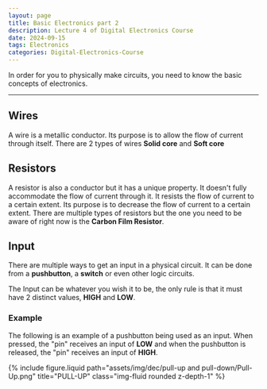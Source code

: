 ```yaml
---
layout: page
title: Basic Electronics part 2
description: Lecture 4 of Digital Electronics Course
date: 2024-09-15
tags: Electronics
categories: Digital-Electronics-Course
---
```


In order for you to physically make circuits, you need to know the basic concepts of electronics.

---

## Wires

A wire is a metallic conductor. Its purpose is to allow the flow of current through itself.
There are 2 types of wires
**Solid core** and **Soft core**

## Resistors

A resistor is also a conductor but it has a unique property. It doesn't fully accommodate the flow of current through it. It resists the flow of current to a certain extent. Its purpose is to decrease the flow of current to a certain extent.
There are multiple types of resistors but the one you need to be aware of right now is the **Carbon Film Resistor**.

## Input

There are multiple ways to get an input in a physical circuit. It can be done from a **pushbutton**, a **switch** or even other logic circuits.

The Input can be whatever you wish it to be, the only rule is that it must have 2 distinct values, **HIGH** and **LOW**.

### Example

The following is an example of a pushbutton being used as an input. When pressed, the "pin" receives an input of **LOW** and when the pushbutton is released, the "pin" receives an input of **HIGH**.

{% include figure.liquid path="assets/img/dec/pull-up and pull-down/Pull-Up.png" title="PULL-UP" class="img-fluid rounded z-depth-1" %}
